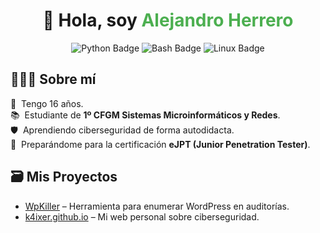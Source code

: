 <div align="center">

<h1>👋 Hola, soy <span style="color:#4CAF50;">Alejandro Herrero</span></h1>
</div>

<p align="center">
  <!-- Python Badge -->
  <img src="https://img.shields.io/badge/Python-3776AB?style=for-the-badge&logo=python&logoColor=white" alt="Python Badge"/>
  
  <!-- Bash Badge -->
  <img src="https://img.shields.io/badge/Bash-3776AB?style=for-the-badge&logo=gnu-bash&logoColor=white" alt="Bash Badge"/>
  
  <!-- Linux Badge -->
  <img src="https://img.shields.io/badge/Linux-3776AB?style=for-the-badge&logo=linux&logoColor=white" alt="Linux Badge"/>
</p>



## 👨🏻‍💻 Sobre mí  
👨 &nbsp;Tengo 16 años.  
📚 &nbsp;Estudiante de **1º CFGM Sistemas Microinformáticos y Redes**.  
🛡️ &nbsp;Aprendiendo ciberseguridad de forma autodidacta.  
🚀 &nbsp;Preparándome para la certificación **eJPT (Junior Penetration Tester)**.  

## 🗃️ Mis Proyectos  
- [WpKiller](https://github.com/k4ixer/WpKiller) – Herramienta para enumerar WordPress en auditorías.  
- [k4ixer.github.io](k4ixer.github.io) – Mi web personal sobre ciberseguridad.  

<div align="center"></div>
